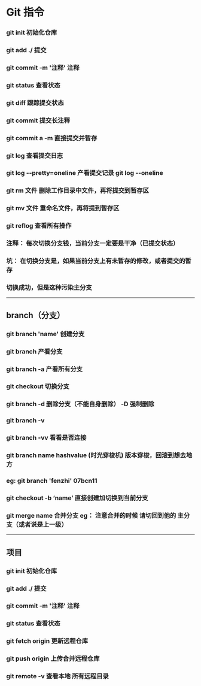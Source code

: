 # Git 指令
### git init 初始化仓库
### git add ./ 提交
### git commit -m '注释' 注释
### git status 查看状态
### git diff 跟踪提交状态
### git commit 提交长注释
### git commit a -m 直接提交并暂存
### git log 查看提交日志
### git log --pretty=oneline 产看提交记录 git log --oneline
### git rm 文件  删除工作目录中文件，再将提交到暂存区
### git mv 文件  重命名文件，再将提到暂存区
### git reflog 查看所有操作
###  注释： 每次切换分支钱，当前分支一定要是干净（已提交状态）
###  坑：  在切换分支是，如果当前分支上有未暂存的修改，或者提交的暂存
###       切换成功，但是这种污染主分支


--------------------------------------------------------------

##   branch（分支）
###  git branch 'name' 创建分支
###  git branch 产看分支
###  git branch -a 产看所有分支
###  git checkout 切换分支
###  git branch -d 删除分支（不能自身删除） -D 强制删除
###  git branch -v 
###  git branch -vv 看看是否连接
###  git branch name hashvalue (时光穿梭机) 版本穿梭，回滚到想去地方
###  eg: git branch 'fenzhi' 07bcn11
###  git checkout -b ‘name’ 直接创建加切换到当前分支
###  git merge name 合并分支 eg： 注意合并的时候 请切回到他的 主分支（或者说是上一级）


---------------------------------------------------------

## 项目
### git init 初始化仓库
### git add ./ 提交
### git commit -m '注释' 注释
### git status 查看状态
### git fetch origin 更新远程仓库
### git push  origin 上传合并远程仓库
### git remote -v  查看本地 所有远程目录





